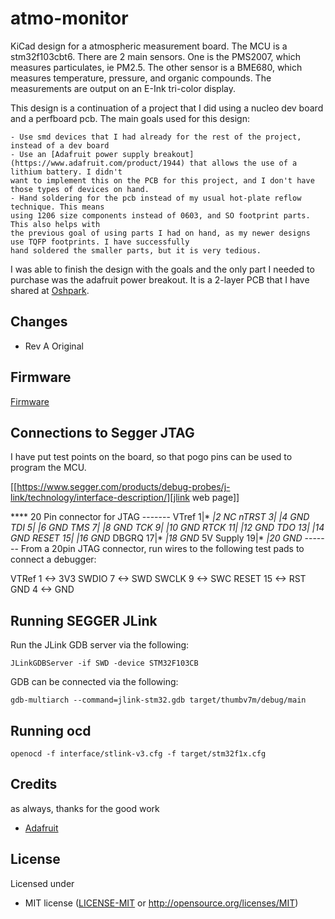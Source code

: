 # atmo-monitor

KiCad design for a atmospheric measurement board. The MCU is a
stm32f103cbt6. There are 2 main sensors. One is the PMS2007, which
measures particulates, ie PM2.5. The other sensor is a BME680, which
measures temperature, pressure, and organic compounds. The
measurements are output on an E-Ink tri-color display.

This design is a continuation of a project that I did using a nucleo dev board
and a perfboard pcb. The main goals used for this design:

    - Use smd devices that I had already for the rest of the project, instead of a dev board
    - Use an [Adafruit power supply breakout](https://www.adafruit.com/product/1944) that allows the use of a lithium battery. I didn't
    want to implement this on the PCB for this project, and I don't have those types of devices on hand.
    - Hand soldering for the pcb instead of my usual hot-plate reflow technique. This means
    using 1206 size components instead of 0603, and SO footprint parts. This also helps with
    the previous goal of using parts I had on hand, as my newer designs use TQFP footprints. I have successfully
    hand soldered the smaller parts, but it is very tedious.

I was able to finish the design with the goals and the only part I needed to purchase was the adafruit power breakout. It
is a 2-layer PCB that I have shared at [Oshpark](https://oshpark.com/shared_projects/oVsTK2Hw).

## Changes

- Rev A
  Original

## Firmware

[Firmware](https://github.com/gpgreen/atmo-monitor-stm32)

## Connections to Segger JTAG

I have put test points on the board, so that pogo pins can be used to program
the MCU.

[[https://www.segger.com/products/debug-probes/j-link/technology/interface-description/][jlink web page]]

**** 20 Pin connector for JTAG
                -------
    VTref      1|*   *|2 NC
    nTRST      3|*   *|4 GND
    TDI        5|*   *|6 GND
    TMS        7|*   *|8 GND
    TCK        9|*   *|10 GND
    RTCK      11|*   *|12 GND
    TDO       13|*   *|14 GND
    RESET     15|*   *|16 GND*
    DBGRQ     17|*   *|18 GND*
    5V Supply 19|*   *|20 GND*
                -------
From a 20pin JTAG connector, run wires to the following test pads to connect a debugger:

VTRef 1  <-> 3V3
SWDIO 7  <-> SWD
SWCLK 9  <-> SWC
RESET 15 <-> RST
GND   4  <-> GND

## Running SEGGER JLink

Run the JLink GDB server via the following:
```
JLinkGDBServer -if SWD -device STM32F103CB
```

GDB can be connected via the following:
```
gdb-multiarch --command=jlink-stm32.gdb target/thumbv7m/debug/main
```

## Running ocd
```
openocd -f interface/stlink-v3.cfg -f target/stm32f1x.cfg
```

## Credits

as always, thanks for the good work
- [Adafruit](https://www.adafruit.com)

## License

Licensed under

- MIT license ([LICENSE-MIT](LICENSE-MIT) or http://opensource.org/licenses/MIT)
